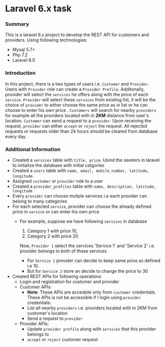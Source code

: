 # Laravel 6.x task
### Summary	
This is a laravel 6.x project to develop the REST API for customers and providers. 
Using following technologies:
- Mysql 5.7+
- Php 7.2
- Laravel 6.0

### Introduction
In this project, there is a two types of users i.e. `Customer` and `Provider`. Users with `Provider` role can create a `Provider Profile`. Additonally, provider will select the `services` he offers along with the price of each `service`. `Provider` will select these `services` from existing list, it will be the choice of `provider` to either choose the same price as in list or he can choose to enter his own price . `Customers` will search for nearby `providers` for example all the providers located with in **2KM** distance from user's location. `Customer` can send a request to a `provider`. Upon receiving the request, `provider` can either `accept` or `reject` the request. All rejected requests or requests older than 24 hours should be cleared from database every day.

### Additional Information
- Created a `services` table with `title, price`. Usind the seeders in laravel to initialize the database with initial catgories
- Created a `users` table with `name, email, mobile_number, latitude, longitude`.
- Assigned `customer` or `provider` role to a user
- Created a `provider_profiles` table with `name, description, latitude, longitude`
- Every `provider` can choose muliple services i.e each provider can belong to many categories
- For each selected `service`, provider can choose the already defined price in `service` or can enter his own price
	- For example, suppose we have following `services` in database
		1. Category 1 with price 10,
		2. Category 2 with price 20
		
		Now, `Provider 1` select the services 'Service 1' and 'Service 2' i.e. provider belongs to both of these services
		
		- For `Service 1` provider can decide to keep same price as defined i.e 10.
		- But for `Service 2` store an decide to change the price to 30
- Created REST APIs for following operations
	- Login and registration for customer and provider
	- Customer APIs:
		- **Note**: These APIs are accesbile only from `customer` credentials. These APIs is not be accessible if I login using `provider` credentials:
		- List all nearby `providers` i.e. providers located with in 2KM from customer's location
		- Send a request to `provider`
	- Provider APIs:
		- Update `provider profile` along with `services` that this provider belongs to
		- `accept` or `reject` customer request
